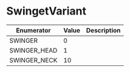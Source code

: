# SwingetVariant

| Enumerator    | Value | Description |
| ------------- | ----- | ----------- |
| SWINGER       | 0     |             |
| SWINGER\_HEAD | 1     |             |
| SWINGER\_NECK | 10    |             |
